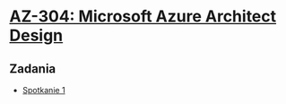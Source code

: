 # [AZ-304: Microsoft Azure Architect Design](https://szkolachmury.pl/az-304-microsoft-azure-architect-design/)

## Zadania

* [Spotkanie 1](./Spotkanie1)